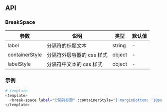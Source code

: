 ## API

### BreakSpace

| 参数           | 说明                      | 类型   | 默认值 |
| -------------- | ------------------------- | ------ | ------ |
| label          | 分隔符的标题文本          | string | -      |
| containerStyle | 分隔符外层容器的 css 样式 | object | -      |
| labelStyle     | 分隔符中文本的 css 样式   | object | -      |

### 示例

```bash
# template
<template>
  <break-space label="分隔符标题" :containerStyle="{ marginBottom: '10px' }"></break-space>
</template>
```
